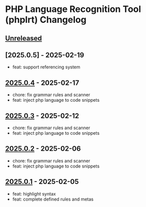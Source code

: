 <!-- Keep a Changelog guide -> https://keepachangelog.com -->

# PHP Language Recognition Tool (phplrt) Changelog

## [Unreleased]

## [2025.0.5] - 2025-02-19

- feat: support referencing system

## [2025.0.4] - 2025-02-17

- chore: fix grammar rules and scanner
- feat: inject php language to code snippets

## [2025.0.3] - 2025-02-12

- chore: fix grammar rules and scanner
- feat: inject php language to code snippets

## [2025.0.2] - 2025-02-06

- chore: fix grammar rules and scanner
- feat: inject php language to code snippets

## [2025.0.1] - 2025-02-05

- feat: highlight syntax
- feat: complete defined rules and metas

[Unreleased]: https://github.com/xepozz/phplrt-plugin/compare/v2025.0.4...HEAD

[2025.0.4]: https://github.com/xepozz/phplrt-plugin/compare/v2025.0.3...v2025.0.4

[2025.0.3]: https://github.com/xepozz/phplrt-plugin/compare/v2025.0.2...v2025.0.3

[2025.0.2]: https://github.com/xepozz/phplrt-plugin/compare/v2025.0.1...v2025.0.2

[2025.0.1]: https://github.com/xepozz/phplrt-plugin/commits/v2025.0.1
